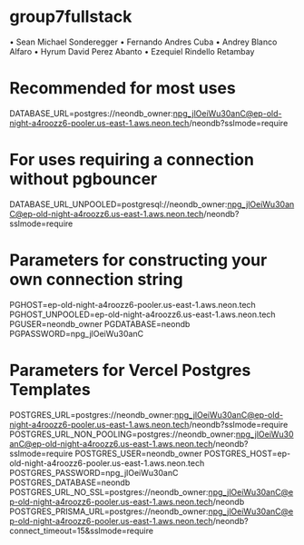 # group7fullstack

•	Sean Michael Sonderegger
•	Fernando Andres Cuba
•	Andrey Blanco Alfaro
•   Hyrum David Perez Abanto
•   Ezequiel Rindello Retambay

# Recommended for most uses
DATABASE_URL=postgres://neondb_owner:npg_jlOeiWu30anC@ep-old-night-a4roozz6-pooler.us-east-1.aws.neon.tech/neondb?sslmode=require

# For uses requiring a connection without pgbouncer
DATABASE_URL_UNPOOLED=postgresql://neondb_owner:npg_jlOeiWu30anC@ep-old-night-a4roozz6.us-east-1.aws.neon.tech/neondb?sslmode=require

# Parameters for constructing your own connection string
PGHOST=ep-old-night-a4roozz6-pooler.us-east-1.aws.neon.tech
PGHOST_UNPOOLED=ep-old-night-a4roozz6.us-east-1.aws.neon.tech
PGUSER=neondb_owner
PGDATABASE=neondb
PGPASSWORD=npg_jlOeiWu30anC

# Parameters for Vercel Postgres Templates
POSTGRES_URL=postgres://neondb_owner:npg_jlOeiWu30anC@ep-old-night-a4roozz6-pooler.us-east-1.aws.neon.tech/neondb?sslmode=require
POSTGRES_URL_NON_POOLING=postgres://neondb_owner:npg_jlOeiWu30anC@ep-old-night-a4roozz6.us-east-1.aws.neon.tech/neondb?sslmode=require
POSTGRES_USER=neondb_owner
POSTGRES_HOST=ep-old-night-a4roozz6-pooler.us-east-1.aws.neon.tech
POSTGRES_PASSWORD=npg_jlOeiWu30anC
POSTGRES_DATABASE=neondb
POSTGRES_URL_NO_SSL=postgres://neondb_owner:npg_jlOeiWu30anC@ep-old-night-a4roozz6-pooler.us-east-1.aws.neon.tech/neondb
POSTGRES_PRISMA_URL=postgres://neondb_owner:npg_jlOeiWu30anC@ep-old-night-a4roozz6-pooler.us-east-1.aws.neon.tech/neondb?connect_timeout=15&sslmode=require
